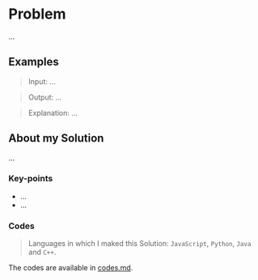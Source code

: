 # Problem

...

## Examples

> Input: ...

> Output: ...

> Explanation: ...


## About my Solution

...

### Key-points

- ...
- ...

### Codes

> Languages in which I maked this Solution: `JavaScript`, `Python`, `Java` and `C++`.

The codes are available in [codes.md](./codes.md).